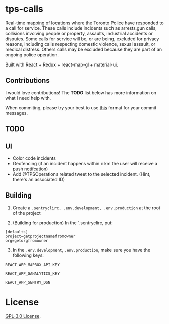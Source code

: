 # tps-calls

Real-time mapping of locations where the Toronto Police have responded to a call for service. These calls include incidents such as arrests,gun calls, collisions involving people or property, assaults, industrial accidents or disputes. Some calls for service will be, or are being, excluded for privacy reasons, including calls respecting domestic violence, sexual assault, or medical distress. Others calls may be excluded because they are part of an ongoing police operation.

Built with React + Redux + react-map-gl + material-ui.

## Contributions

I would love contributions! The **TODO** list below has more information on what I need help with.

When commiting, please try your best to use [this](http://karma-runner.github.io/2.0/dev/git-commit-msg.html) format for your commit messages.

## TODO

## UI

- Color code incidents
- Geofencing (if an incident happens within _x_ km the user will receive a push notifcation)
- Add @TPSOperations related tweet to the selected incident. (Hint, there's an associated ID)

## Building

1. Create a `.sentryclirc, .env.development, .env.production` at the root of the project

2. (Building for production) In the `.sentryclirc, put:

```plain
[defaults]
project=getprojectnamefromowner
org=getorgfromowner
```

3. In the `.env.development`, `.env.production`, make sure you have the following keys:

```plain
REACT_APP_MAPBOX_API_KEY

REACT_APP_GANALYTICS_KEY

REACT_APP_SENTRY_DSN
```

# License

[GPL-3.0 License](https://www.gnu.org/licenses/gpl-3.0.en.html).
